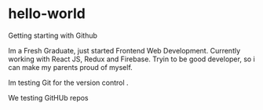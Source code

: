 # hello-world
Getting starting with Github

Im a Fresh Graduate, just started Frontend Web Development. Currently working with React JS, Redux and Firebase. Tryin to be good developer, so i can make my parents proud of myself.


Im testing Git for the version control .

We testing GitHUb repos